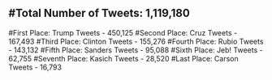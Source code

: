#Total Number of Tweets: 1,119,180 
---
#First Place: Trump Tweets - 450,125
#Second Place: Cruz Tweets - 167,493
#Third Place: Clinton Tweets - 155,276
#Fourth Place: Rubio Tweets - 143,132
#Fifth Place: Sanders Tweets - 95,088
#Sixth Place: Jeb! Tweets - 62,755
#Seventh Place: Kasich Tweets - 28,520
#Last Place: Carson Tweets - 16,793

